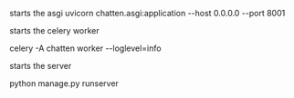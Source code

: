 
starts the asgi
uvicorn chatten.asgi:application --host 0.0.0.0 --port 8001


starts the celery worker

celery -A chatten worker --loglevel=info

starts the server

python manage.py runserver
